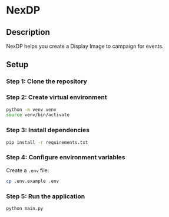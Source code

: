# NexDP

## Description
NexDP helps you create a Display Image to campaign for events.

## Setup

### Step 1: Clone the repository

### Step 2: Create virtual environment
```bash
python -m venv venv
source venv/bin/activate
```

### Step 3: Install dependencies
```bash
pip install -r requirements.txt
```

### Step 4: Configure environment variables
Create a `.env` file:
```bash
cp .env.example .env
```

### Step 5: Run the application
```bash
python main.py
